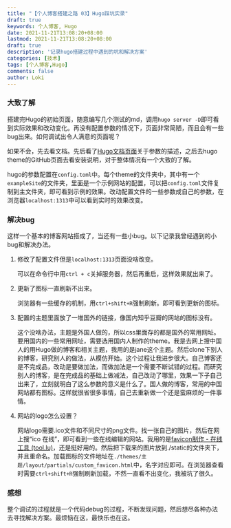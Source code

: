 ```yaml
---
title: "【个人博客搭建之路 03】Hugo踩坑实录"
draft: true
keywords: 个人博客, Hugo
date: 2021-11-21T13:08:20+08:00
lastmod: 2021-11-21T13:08:20+08:00
draft: true
description: '记录hugo搭建过程中遇到的坑和解决方案'
categories: [技术]
tags: [个人博客,Hugo]
comments: false
author: Loki
---
```


### 大致了解

搭建完Hugo的初始页面，随意编写几个测试的md，调用`hugo server -D`即可看到实际效果和改动变化。再没有配置参数的情况下，页面非常简陋，而且会有一些bug出来。如何调试出令人满意的页面呢？

如果不会，先去看文档。先后看了[Hugo文档页面](https://gohugo.io/getting-started/configuration/)关于参数的描述，之后去hugo theme的GitHub页面去看安装说明，对于整体情况有一个大致的了解。

hugo的参数配置在`config.toml`中。每个theme的文件夹中，其中有一个`exampleSite`的文件夹，里面是一个示例网站的配置，可以把`config.toml`文件复制到主文件夹，即可看到示例的效果。改动配置文件的一些参数成自己的参数，在浏览器`localhost:1313`中可以看到实时的效果改变。

### 解决bug

这样一个基本的博客网站搭成了，当还有一些小bug。以下记录我曾经遇到的小bug和解决办法。

1. 修改了配置文件但是`localhost:1313`页面没啥改变。

   可以在命令行中用`ctrl + c`关掉服务器，然后再重启，这样效果就出来了。

2. 更新了图标一直刷新不出来。

   浏览器有一些缓存的机制，用`ctrl+shift+R`强制刷新。即可看到更新的图标。

3. 配置的主题里面放了一堆国外的链接，像国内知乎豆瓣的网站的图标没有。

   这个没啥办法，主题是外国人做的，所以css里面存的都是国外的常用网址。要用国内的一些常用网址，需要选用国内人制作的theme。我是去网上搜中国人的用Hugo做的博客和相关主题，我用的是jane这个主题。然后clone下别人的博客，研究别人的做法，从模仿开始。这个过程让我进步很大。自己博客还是不完成品，改动是要做加法，而做加法是一个需要不断试错的过程。而研究别人的博客，是在完成品的基础上做减法，自己改动了哪里，效果一下子自己出来了，立刻就明白了这么参数的意义是什么了。国人做的博客，常用的中国网站都有图标。这样就很省很多事情，自己去重新做一个还是蛮麻烦的一件事情。

4. 网站的logo怎么设置？

   网站logo需要.ico文件和不同尺寸的png文件。找一张自己的图片，然后在网上搜“ico 在线”，即可看到一些在线编辑的网站。我用的是[favicon制作 - 在线工具 (tool.lu)](https://tool.lu/favicon/)，还是挺好用的。然后把下载来的图片放到./static的文件夹下，并且重命名。加载图标的文件地址在`./themes/主题/layout/partials/custom_favicon.html`中，名字对应即可。在浏览器查看时需要`ctrl+shift+R`强制刷新加载，不然一直看不出变化，我被坑了很久。

### 感想

整个调试的过程就是一个代码debug的过程，不断发现问题，然后想尽各种办法去寻找解决方案。最烦恼在这，最快乐也在这。





























